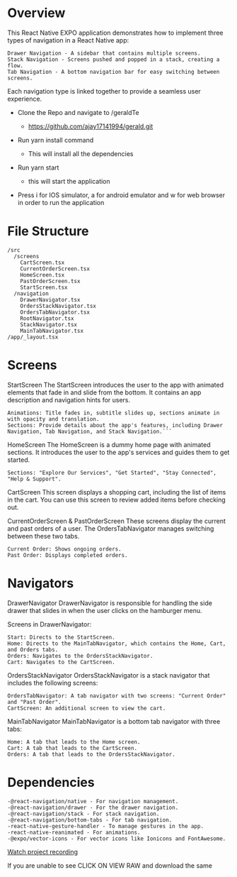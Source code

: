 # Overview

This React Native EXPO application demonstrates how to implement three types of navigation in a React Native app:

    Drawer Navigation - A sidebar that contains multiple screens.
    Stack Navigation - Screens pushed and popped in a stack, creating a flow.
    Tab Navigation - A bottom navigation bar for easy switching between screens.

Each navigation type is linked together to provide a seamless user experience.

- Clone the Repo and navigate to /geraldTe
    - https://github.com/ajay17141994/gerald.git

- Run yarn install command
    - This will install all the dependencies

- Run yarn start
    - this will start the application

- Press i for IOS simulator, a for android emulator and w for web browser in order to run the application

# File Structure
```
/src
  /screens
    CartScreen.tsx
    CurrentOrderScreen.tsx
    HomeScreen.tsx
    PastOrderScreen.tsx
    StartScreen.tsx
  /navigation
    DrawerNavigator.tsx
    OrdersStackNavigator.tsx
    OrdersTabNavigator.tsx
    RootNavigator.tsx
    StackNavigator.tsx
    MainTabNavigator.tsx
/app/_layout.tsx
```
# Screens
StartScreen
The StartScreen introduces the user to the app with animated elements that fade in and slide from the bottom. It contains an app description and navigation hints for users.

    Animations: Title fades in, subtitle slides up, sections animate in with opacity and translation.
    Sections: Provide details about the app's features, including Drawer Navigation, Tab Navigation, and Stack Navigation.```

HomeScreen
The HomeScreen is a dummy home page with animated sections. It introduces the user to the app's services and guides them to get started.

    Sections: "Explore Our Services", "Get Started", "Stay Connected", "Help & Support".

CartScreen
This screen displays a shopping cart, including the list of items in the cart. You can use this screen to review added items before checking out.

CurrentOrderScreen & PastOrderScreen
These screens display the current and past orders of a user. The OrdersTabNavigator manages switching between these two tabs.

    Current Order: Shows ongoing orders.
    Past Order: Displays completed orders.

# Navigators
DrawerNavigator
DrawerNavigator is responsible for handling the side drawer that slides in when the user clicks on the hamburger menu.

Screens in DrawerNavigator:

    Start: Directs to the StartScreen.
    Home: Directs to the MainTabNavigator, which contains the Home, Cart, and Orders tabs.
    Orders: Navigates to the OrdersStackNavigator.
    Cart: Navigates to the CartScreen.



OrdersStackNavigator
OrdersStackNavigator is a stack navigator that includes the following screens:

    OrdersTabNavigator: A tab navigator with two screens: "Current Order" and "Past Order".
    CartScreen: An additional screen to view the cart.

MainTabNavigator
MainTabNavigator is a bottom tab navigator with three tabs:

    Home: A tab that leads to the Home screen.
    Cart: A tab that leads to the CartScreen.
    Orders: A tab that leads to the OrdersStackNavigator.

# Dependencies
```
-@react-navigation/native - For navigation management.
-@react-navigation/drawer - For the drawer navigation.
-@react-navigation/stack - For stack navigation.
-@react-navigation/bottom-tabs - For tab navigation.
-react-native-gesture-handler - To manage gestures in the app.
-react-native-reanimated - For animations.
-@expo/vector-icons - For vector icons like Ionicons and FontAwesome.
```
[Watch project recording](recording.mov)

If you are unable to see CLICK ON VIEW RAW and download the same
